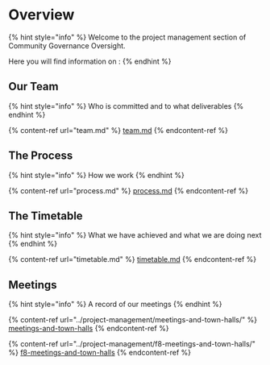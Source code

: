 # Overview

{% hint style="info" %}
Welcome to the project management section of Community Governance Oversight.

Here you will find information on :
{% endhint %}

## Our Team

{% hint style="info" %}
Who is committed and to what deliverables
{% endhint %}

{% content-ref url="team.md" %}
[team.md](team.md)
{% endcontent-ref %}

## The Process

{% hint style="info" %}
How we work
{% endhint %}

{% content-ref url="process.md" %}
[process.md](process.md)
{% endcontent-ref %}

## The Timetable

{% hint style="info" %}
What we have achieved and what we are doing next
{% endhint %}

{% content-ref url="timetable.md" %}
[timetable.md](timetable.md)
{% endcontent-ref %}

## Meetings

{% hint style="info" %}
A record of our meetings
{% endhint %}

{% content-ref url="../project-management/meetings-and-town-halls/" %}
[meetings-and-town-halls](../project-management/meetings-and-town-halls/)
{% endcontent-ref %}

{% content-ref url="../project-management/f8-meetings-and-town-halls/" %}
[f8-meetings-and-town-halls](../project-management/f8-meetings-and-town-halls/)
{% endcontent-ref %}
